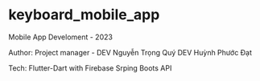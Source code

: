 # keyboard_mobile_app
Mobile App Develoment - 2023

Author:
Project manager - DEV Nguyễn Trọng Quý
DEV Huỳnh Phước Đạt

Tech:
Flutter-Dart with Firebase
Srping Boots API
